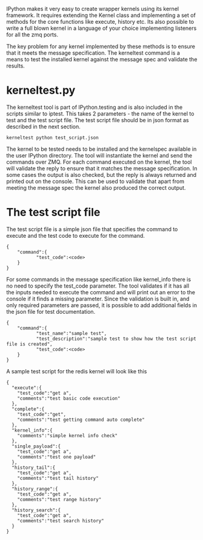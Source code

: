 IPython makes it very easy to create wrapper kernels using its kernel framework. It requires extending the Kernel class and implementing a set of methods for the core functions like execute, history etc. Its also possible to write a full blown kernel in a language of your choice implementing listeners for all the zmq ports. 

The key problem for any kernel implemented by these methods is to ensure that it meets the message specification. The kerneltest command is a means to test the installed kernel against the message spec and validate the results.

# kerneltest.py

The kerneltest tool is part of IPython.testing and is also included in the scripts similar to iptest. This takes 2 parameters - the name of the kernel to test and the test script file. The test script file should be in json format as described in the next section.

    kerneltest python test_script.json

The kernel to be tested needs to be installed and the kernelspec available in the user IPython directory. The tool will instantiate the kernel and send the commands over ZMQ. For each command executed on the kernel, the tool will validate the reply to ensure that it matches the message specification. In some cases the output is also checked, but the reply is always returned and printed out on the console. This can be used to validate that apart from meeting the message spec the kernel also produced the correct output.

# The test script file

The test script file is a simple json file that specifies the command to execute and the test code to execute for the command.

    {
        "command":{
               "test_code":<code>
        }
    }

For some commands in the message specification like kernel_info there is no need to specify the test_code parameter. The tool validates if it has all the inputs needed to execute the command and will print out an error to the console if it finds a missing parameter. Since the validation is built in, and only required parameters are passed, it is possible to add additional fields in the json file for test documentation.

    {
        "command":{
               "test_name":"sample test",
               "test_description":"sample test to show how the test script file is created",
               "test_code":<code>
        }
    }


A sample test script for the redis kernel will look like this

    {
      "execute":{
        "test_code":"get a",
        "comments":"test basic code execution"
      },
      "complete":{
        "test_code":"get",
        "comments":"test getting command auto complete"
      },
      "kernel_info":{
        "comments":"simple kernel info check"
      },
      "single_payload":{
        "test_code":"get a",
        "comments":"test one payload"
      },
      "history_tail":{
        "test_code":"get a",
        "comments":"test tail history"
      },
      "history_range":{
        "test_code":"get a",
        "comments":"test range history"
      },
      "history_search":{
        "test_code":"get a",
        "comments":"test search history"
      }
    }

